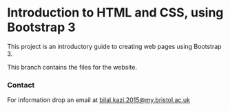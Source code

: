 Introduction to HTML and CSS, using Bootstrap 3
===============================================

This project is an introductory guide to creating web pages using Bootstrap 3.

This branch contains the files for the website.

### Contact

For information drop an email at bilal.kazi.2015@my.bristol.ac.uk
